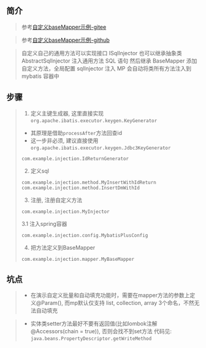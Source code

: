 ## 简介
> 参考[自定义baseMapper示例-gitee](https://gitee.com/baomidou/mybatis-plus-samples/tree/master/mybatis-plus-sample-deluxe)

> 参考[自定义baseMapper示例-github](https://github.com/baomidou/mybatis-plus-samples/tree/master/mybatis-plus-sample-deluxe)

> 自定义自己的通用方法可以实现接口 ISqlInjector 也可以继承抽象类 AbstractSqlInjector 注入通用方法 SQL 语句 然后继承 BaseMapper 添加自定义方法，全局配置 sqlInjector 注入 MP 会自动将类所有方法注入到 mybatis 容器中

## 步骤

> 1. 定义主键生成器, 这里直接实现`org.apache.ibatis.executor.keygen.KeyGenerator`
>   - 其原理是借助`processAfter`方法回查id
>   - 这一步非必须, 建议直接使用 `org.apache.ibatis.executor.keygen.Jdbc3KeyGenerator`
>   
> ```
> com.example.injection.IdReturnGenerator
> ```
> 
> 2. 定义sql
>
> ```
> com.example.injection.method.MyInsertWithIdReturn 
> com.example.injection.method.InsertDmWithId
> ```
>
> 3. 注册, 注册自定义方法
> 
> ```
> com.example.injection.MyInjector
> ```
> 
> 3.1 注入spring容器
> 
> ```
> com.example.injection.config.MybatisPlusConfig
> ```
> 
> 4. 把方法定义到BaseMapper
> 
> ```
> com.example.injection.mapper.MyBaseMapper
> ```
> 

## 坑点
> - 在演示自定义批量和自动填充功能时，需要在mapper方法的参数上定义@Param(), 而mp默认仅支持 list, collection, array 3个命名，不然无法自动填充

> - 实体类setter方法最好不要有返回值(比如lombok注解@Accessors(chain = true)), 否则会找不到set方法
> 代码见: `java.beans.PropertyDescriptor.getWriteMethod`